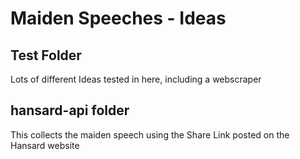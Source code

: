 # Maiden Speeches - Ideas

## Test Folder
Lots of different Ideas tested in here, including a webscraper

## hansard-api folder
This collects the maiden speech using the Share Link posted on the Hansard website
